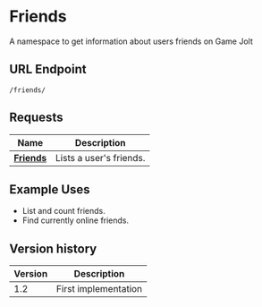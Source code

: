 # Friends

A namespace to get information about users friends on Game Jolt

## URL Endpoint

```
/friends/
```

## Requests

| Name                             | Description             |
| -------------------------------- | ----------------------- |
| [**Friends**](/friends/fetch.md) | Lists a user's friends. |

## Example Uses

* List and count friends.
* Find currently online friends.

## Version history

| Version | Description          |
| ------- | -------------------- |
| 1.2     | First implementation |
